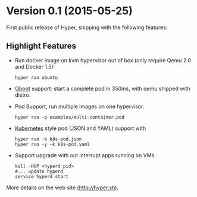 # Version 0.1 (2015-05-25)

First public release of Hyper, shipping with the following features:

## Highlight Features

- Run docker image on kvm hypervisor out of box (only require Qemu 2.0 and Docker 1.5):

      hyper run ubuntu
- [Qboot](https://github.com/bonzini/qboot) support: start a complete pod in 350ms, with qemu shipped with distro.
- Pod Support, run multiple images on one hypervisor.

      hyper run -p examples/multi-container.pod
- [Kubernetes](http://kubernetes.io/) style pod (JSON and YAML) support with 

      hyper run -k k8s-pod.json
      hyper run -y -k k8s-pod.yaml
- Support upgrade with out interrupt apps running on VMs

      kill -HUP <hyperd pid>
      #... update hyperd
      service hyperd start

More details on the web site [(http://hyper.sh)](http://hyper.sh/).